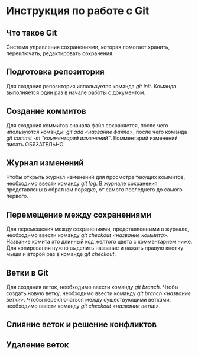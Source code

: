 # Инструкция по работе с Git

## Что такое Git

Система управления сохранениями, которая помогает хранить, переключать, редактировать сохранения.

## Подготовка репозитория

Для создания репозитория используется команда *git init*. Команда выполняется один раз в начале работы с документом.

## Создание коммитов

Для создания коммитов сначала файл сохраняется, после чего ипользуются команды: *git add <название файла>*, после чего команда *git commit -m "комментарий изменений"*. Комментарий изменений писать ОБЯЗАТЕЛЬНО.

## Журнал изменений

Чтобы открыть журнал изменений для просмотра текущих коммитов, необходимо ввести команду *git log*. В журнале сохранения представлены в обратном порядке, от самого последнего до самого первого.

## Перемещение между сохранениями

Для перемещения между сохранениями, представленными в журнале, необходимо ввести команду *git checkout <название коммита>*. Название комита это длинный код желтого цвета с комментарием ниже. Для копирования нужно выделить название и нажать правую кнопку мыши и второй раз в команде *git checkout*.

## Ветки в Git

Для создания веток, необходимо ввести команду *git branch*. Чтобы создать новую ветку, необходимо ввести команду *git branch <название ветки>*. Чтобы переключаться между существующими ветками, необходимо ввести команду *git checkout <название ветки>*.

## Слияние веток и решение конфликтов

## Удаление веток
